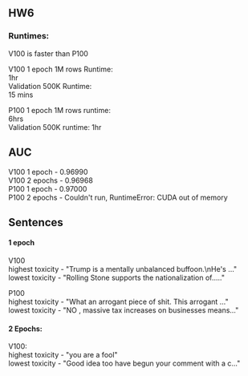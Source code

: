 ## HW6  
### Runtimes:
V100 is faster than P100  

V100 1 epoch 1M rows Runtime:  
1hr  
Validation 500K Runtime:  
15 mins  

P100 1 epoch 1M rows runtime:  
6hrs  
Validation 500K runtime:
1hr  

## AUC

V100 1 epoch - 0.96990  
V100 2 epochs - 0.96968  
P100 1 epoch - 0.97000  
P100 2 epochs - Couldn't run, RuntimeError: CUDA out of memory  

## Sentences  

#### 1 epoch  
V100  
highest toxicity - "Trump is a mentally unbalanced buffoon.\nHe's ..."  
lowest toxicity - "Rolling Stone supports the nationalization of....."  

P100  
highest toxicity - "What an arrogant piece of shit. This arrogant ..."  
lowest toxicity - "NO , massive tax increases on businesses means..."  

#### 2 Epochs:  
V100:  
highest toxicity - "you are a fool"  
lowest toxicity - "Good idea too have begun your comment with a c..."   
